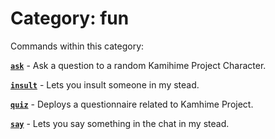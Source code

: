 # Category: fun


Commands within this category:

[**`ask`**](/commands/fun/ask.md) - Ask a question to a random Kamihime Project Character.

[**`insult`**](/commands/fun/insult.md) - Lets you insult someone in my stead.

[**`quiz`**](/commands/fun/quiz.md) - Deploys a questionnaire related to Kamhime Project.

[**`say`**](/commands/fun/say.md) - Lets you say something in the chat in my stead.
